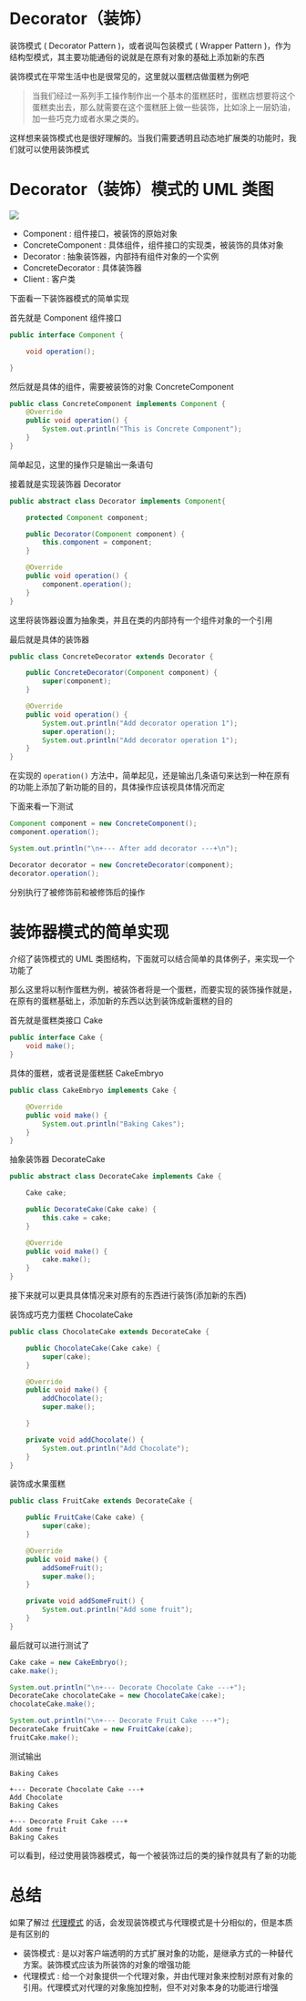 # Decorator（装饰）

装饰模式 ( Decorator Pattern )，或者说叫包装模式 ( Wrapper Pattern )，作为结构型模式，其主要功能通俗的说就是在原有对象的基础上添加新的东西

装饰模式在平常生活中也是很常见的，这里就以蛋糕店做蛋糕为例吧

>当我们经过一系列手工操作制作出一个基本的蛋糕胚时，蛋糕店想要将这个蛋糕卖出去，那么就需要在这个蛋糕胚上做一些装饰，比如涂上一层奶油，加一些巧克力或者水果之类的。

这样想来装饰模式也是很好理解的。当我们需要透明且动态地扩展类的功能时，我们就可以使用装饰模式

# Decorator（装饰）模式的 UML 类图

![](https://github.com/InnoFang/DesignPatterns/blob/master/uml/decorator.png)

 + Component : 组件接口，被装饰的原始对象
 + ConcreteComponent : 具体组件，组件接口的实现类，被装饰的具体对象
 + Decorator : 抽象装饰器，内部持有组件对象的一个实例
 + ConcreteDecorator : 具体装饰器
 + Client : 客户类

下面看一下装饰器模式的简单实现

首先就是 Component 组件接口
```java
public interface Component {

    void operation();

}
```

然后就是具体的组件，需要被装饰的对象 ConcreteComponent
```java
public class ConcreteComponent implements Component {
    @Override
    public void operation() {
        System.out.println("This is Concrete Component");
    }
}
```
简单起见，这里的操作只是输出一条语句

接着就是实现装饰器 Decorator
```java
public abstract class Decorator implements Component{

    protected Component component;

    public Decorator(Component component) {
        this.component = component;
    }

    @Override
    public void operation() {
        component.operation();
    }
}
```
这里将装饰器设置为抽象类，并且在类的内部持有一个组件对象的一个引用

最后就是具体的装饰器
```java
public class ConcreteDecorator extends Decorator {

    public ConcreteDecorator(Component component) {
        super(component);
    }

    @Override
    public void operation() {
        System.out.println("Add decorator operation 1");
        super.operation();
        System.out.println("Add decorator operation 1");
    }
}
```
在实现的 `operation()` 方法中，简单起见，还是输出几条语句来达到一种在原有的功能上添加了新功能的目的，具体操作应该视具体情况而定

下面来看一下测试
```java
Component component = new ConcreteComponent();
component.operation();

System.out.println("\n+--- After add decorator ---+\n");

Decorator decorator = new ConcreteDecorator(component);
decorator.operation();
```
分别执行了被修饰前和被修饰后的操作

# 装饰器模式的简单实现

介绍了装饰模式的 UML 类图结构，下面就可以结合简单的具体例子，来实现一个功能了

那么这里将以制作蛋糕为例，被装饰者将是一个蛋糕，而要实现的装饰操作就是，在原有的蛋糕基础上，添加新的东西以达到装饰成新蛋糕的目的

首先就是蛋糕类接口 Cake
```java
public interface Cake {
    void make();
}
```

具体的蛋糕，或者说是蛋糕胚 CakeEmbryo
```java
public class CakeEmbryo implements Cake {

    @Override
    public void make() {
        System.out.println("Baking Cakes");
    }
}
```

抽象装饰器 DecorateCake
```java
public abstract class DecorateCake implements Cake {

    Cake cake;

    public DecorateCake(Cake cake) {
        this.cake = cake;
    }

    @Override
    public void make() {
        cake.make();
    }
}
```

接下来就可以更具具体情况来对原有的东西进行装饰(添加新的东西)

装饰成巧克力蛋糕 ChocolateCake
```java
public class ChocolateCake extends DecorateCake {

    public ChocolateCake(Cake cake) {
        super(cake);
    }

    @Override
    public void make() {
        addChocolate();
        super.make();

    }

    private void addChocolate() {
        System.out.println("Add Chocolate");
    }
}
```

装饰成水果蛋糕
```java
public class FruitCake extends DecorateCake {

    public FruitCake(Cake cake) {
        super(cake);
    }

    @Override
    public void make() {
        addSomeFruit();
        super.make();
    }

    private void addSomeFruit() {
        System.out.println("Add some fruit");
    }
}
```

最后就可以进行测试了
```java
Cake cake = new CakeEmbryo();
cake.make();

System.out.println("\n+--- Decorate Chocolate Cake ---+");
DecorateCake chocolateCake = new ChocolateCake(cake);
chocolateCake.make();

System.out.println("\n+--- Decorate Fruit Cake ---+");
DecorateCake fruitCake = new FruitCake(cake);
fruitCake.make();
```
测试输出
```console
Baking Cakes

+--- Decorate Chocolate Cake ---+
Add Chocolate
Baking Cakes

+--- Decorate Fruit Cake ---+
Add some fruit
Baking Cakes
```

可以看到，经过使用装饰器模式，每一个被装饰过后的类的操作就具有了新的功能

# 总结

如果了解过 [代理模式](https://github.com/InnoFang/DesignPatterns/tree/master/src/io/innofang/Proxy) 的话，会发现装饰模式与代理模式是十分相似的，但是本质是有区别的
 + 装饰模式 : 是以对客户端透明的方式扩展对象的功能，是继承方式的一种替代方案。装饰模式应该为所装饰的对象的增强功能
 + 代理模式 : 给一个对象提供一个代理对象，并由代理对象来控制对原有对象的引用。代理模式对代理的对象施加控制，但不对对象本身的功能进行增强